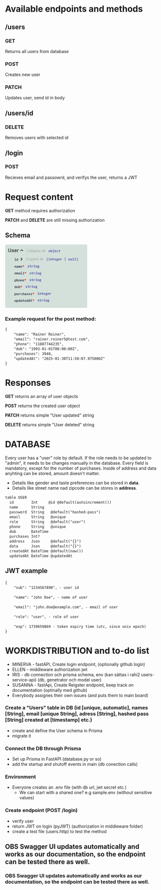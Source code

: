 # Available endpoints and methods
## /users
### GET
Returns all users from database
### POST
Creates new user
### PATCH
Updates user, send id in body
## /users/id
### DELETE
Removes users with selected id

## /login
### POST
Recieves email and passowrd, and verifys the user, returns a JWT

# Request content
**GET** method requires authorization

**PATCH** and **DELETE** are still missing authorization

## Schema
![alt text](userschema.png)


### Example request for the post method:
```
{
    "name": "Rainer Roiner",
    "email": "rainer.roiner5@test.com",
    "phone": "11887744235",
    "dob": "1993-01-01T00:00:00Z",
    "purchases": 3948,
    "updatedAt": "2025-01-30T11:50:07.975000Z"
}
```
# Responses
**GET** returns an array of user objects

**POST** returns the created user object

**PATCH** returns simple "User updated" string

**DELETE** returns simple "User deleted" string

# DATABASE
Every user has a "user" role by default. If the role needs to be updated to "admin", it needs to be changes manually in the database. 
Every field is mandatory, except for the number of purchases.
Inside of address and data anyhting can be stored, amount doesn't matter. 
- Details like gender and taste preferences can be stored in **data**.
- Details like street name nad zipcode can be stores in **address**.

```
table USER
  id        Int     @id @default(autoincrement())
  name      String  
  password  String   @default("hashed-pass")
  email     String   @unique
  role      String   @default("user")
  phone     String   @unique 
  dob       DateTime
  purchases Int?     
  address   Json     @default("{}")  
  data      Json     @default("{}")  
  createdAt DateTime @default(now())
  updatedAt DateTime @updatedAt
```

## JWT example
```
{
    "sub": "1234567890", - user id

    "name": "John Doe", - name of user

    "email": "john.doe@example.com", - email of user

    "role": "user", - role of user

    "exp": 1739659869 - token expiry time (utc, since unix epoch)
}
```

# WORKDISTRIBUTION and to-do list

- MINERVA - fastAPI, Create login endpoint, (optionally github login)
- ELLEN - middleware authorization jwt
- IRIS - db connection och prisma schema, env (kan sättas i rahi2     users-service-api) (db, genetrator och model user) 
- SUSANNA - fastApi, Create Reigster endpoint, keep track on documentation (optinally med github)
- Everybody assignes their own issues (and puts them to main board) 

### Create a "Users" table in DB (id [unique, automatic], names [String], email [unique String], adress [String], hashed pass [String] created at [timestamp] etc.)
- create and define the User schema in Prisma 
- migrate it

### Connect the DB through Prisma 
- Set up Prisma in FastAPI (database.py or so)
- add the startup and shutoff events in main (db conection calls)

### Environment 
- Everyone creates an .env file (with db url, jwt secret etc.)
    - We can start with a shared one? e.g sample.env (without sensitive values)

### Create endpoint (POST /login)
- verify user 
- return JWT on login (pyJWT) (authorization in middleware folder)
- create a test file (users.http) to test the method 


## OBS Swagger UI updates automatically and works as our documentation, so the endpoint can be tested there as well. 

### OBS Swagger UI updates automatically and works as our documentation, so the endpoint can be tested there as well. 
